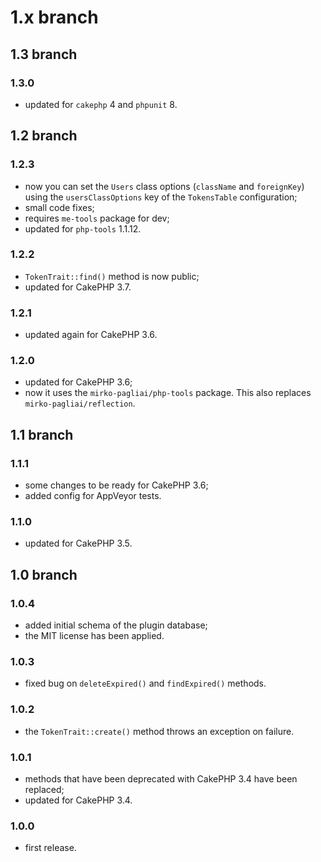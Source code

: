 # 1.x branch
## 1.3 branch
### 1.3.0
* updated for `cakephp` 4 and `phpunit` 8.

## 1.2 branch
### 1.2.3
* now you can set the `Users` class options (`className` and `foreignKey`)
    using the `usersClassOptions` key of the `TokensTable` configuration;
* small code fixes;
* requires `me-tools` package for dev;
* updated for `php-tools` 1.1.12.

### 1.2.2
* `TokenTrait::find()`  method is now public;
* updated for CakePHP 3.7.

### 1.2.1
* updated again for CakePHP 3.6.

### 1.2.0
* updated for CakePHP 3.6;
* now it uses the `mirko-pagliai/php-tools` package. This also replaces
    `mirko-pagliai/reflection`.

## 1.1 branch
### 1.1.1
* some changes to be ready for CakePHP 3.6;
* added config for AppVeyor tests.

### 1.1.0
* updated for CakePHP 3.5.

## 1.0 branch
### 1.0.4
* added initial schema of the plugin database;
* the MIT license has been applied.

### 1.0.3
* fixed bug on `deleteExpired()` and `findExpired()` methods.

### 1.0.2
* the `TokenTrait::create()` method throws an exception on failure.

### 1.0.1
* methods that have been deprecated with CakePHP 3.4 have been replaced;
* updated for CakePHP 3.4.

### 1.0.0
* first release.
